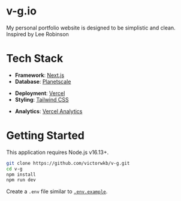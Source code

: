 # v-g.io

My personal portfolio website is designed to be simplistic and clean. Inspired by Lee Robinson

# Tech Stack

- **Framework**: [Next.js](https://nextjs.org/)
- **Database**: [Planetscale](https://planetscale.com)
<!-- maybe aws -->
- **Deployment**: [Vercel](https://vercel.com)
- **Styling**: [Tailwind CSS](https://tailwindcss.com)
<!-- optional -->
- **Analytics**: [Vercel Analytics](https://vercel.com/analytics)

# Getting Started

This application requires Node.js v16.13+.

```bash
git clone https://github.com/victorwkb/v-g.git
cd v-g
npm install
npm run dev
```

Create a `.env` file similar to [`.env.example`](https://github.com/victorwkb/v-g/blob/main/.env.example).
